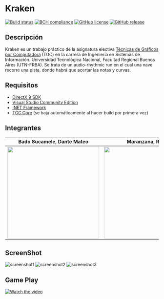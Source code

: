 # Kraken
[![Build status](https://ci.appveyor.com/api/projects/status/uvyboubq91uhwf3v?svg=true)](https://ci.appveyor.com/project/rejurime/tgc-group)
[![BCH compliance](https://bettercodehub.com/edge/badge/tgc-utn/tgc-group?branch=master)](https://bettercodehub.com/)
[![GitHub license](https://img.shields.io/github/license/tgc-utn/tgc-group.svg)](https://github.com/tgc-utn/tgc-group/blob/master/LICENSE)
[![GitHub release](https://img.shields.io/github/release/tgc-utn/tgc-group.svg)](https://github.com/npyt/2019_1C_3051_Kraken/releases)

## Descripción
Kraken es un trabajo práctico de la asignatura electiva [Técnicas de Gráficos por Computadora](http://tgc-utn.github.io/) (TGC) en la carrera de Ingeniería en Sistemas de Información. Universidad Tecnológica Nacional, Facultad Regional Buenos Aires (UTN-FRBA). Se trata de un audio-rhythmic run en el cual una nave recorre una pista, donde habrá que acertar las notas y curvas.

## Requisitos
* [DirectX 9 SDK](http://www.microsoft.com/en-us/download/details.aspx?displaylang=en&id=6812)
* [Visual Studio Community Edition](https://www.visualstudio.com/vs/community)
* [.NET Framework](https://www.microsoft.com/net/download/Windows/run)
* [TGC.Core](https://www.nuget.org/packages/TGC.Core/) (se baja automáticamente al hacer build por primera vez)

## Integrantes ##
Bado Sucamele, Dante Mateo  |  Maranzana, Ramiro
------------ | -------------
<img src="https://lh3.googleusercontent.com/Ig7Pfad4Po9UErFoF6XT6z7yqI5U0uK4SnAiFtGbKGGVsjNTqmDL5aw2NtuG-uM9bxjXHsBZHZPkuT5QesPc=w1920-h942" height="300"> | <img src="https://lh4.googleusercontent.com/Ew8y_4rMt6cudaPlyBCMco4sCeFxZ6OTZq8NH5k8TWfhtrCtwDuheCp9bUDgcdGfynRONFv3xNN97LYyxKzz=w1920-h942" height="300">

## ScreenShot ##
![screenshot1](https://i.imgur.com/MrDd7zs.png)
![screenshot2](https://i.imgur.com/K2jbFe0.png)
![screenshot3](https://i.imgur.com/BoxRWt9.png)

## Game Play ##
[![Watch the video](http://i3.ytimg.com/vi/0eDzF5cbdek/maxresdefault.jpg)](https://www.youtube.com/watch?v=0eDzF5cbdek&feature=youtu.be)
